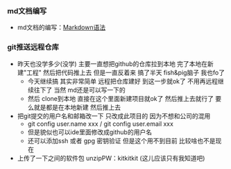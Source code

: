 ### md文档编写

- md文档的编写：[Markdown语法](https://markdown.com.cn "官方教程")

### git推送远程仓库

- 昨天也没学多少(没学) 主要一直想把github的仓库拉到本地 完了本地在新建"工程" 然后把代码推上去 但是一直反着来 搞了半天
  fish&pig脑子 我也fo了
    - 今天继续搞 其实非常简单 远程把仓库建好 到这一步就ok了 不用再远程继续往下了 当然 md还是可以写一下的
    - 然后 clone到本地 直接在这个里面新建项目就ok了 然后推上去就行了 要么就是都是在本地新建 然后推上去
- 把git提交的用户名和邮箱改一下 只改成此项目的 因为不想和公司的混用
    - git config user.name xxx / git config user.email xxx
    - 但是貌似也可以ide里面修改成github的用户名
    - 还可以添加ssh 或者 gpg 密钥验证 但是这个用不到目前 比较啥也不是现在
- 上传了一下之间的软件包 unzipPW：kitkitkit (这儿应该只有我知道吧)
